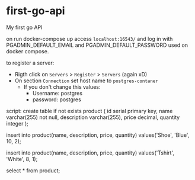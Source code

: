 # first-go-api
My first go API

on run docker-compose up access `localhost:16543/` and log in with PGADMIN_DEFAULT_EMAIL and PGADMIN_DEFAULT_PASSWORD used on docker compose.

to register a server: 

- Rigth click on `Servers` > `Register` > `Servers` (again xD)
- On section `Connection` set host name to `postgres-contaner`
    - If you don't change this values:
        - Username: postgres
        - password: postgres


script:
create table if not exists  product (
	id serial primary key,
	name varchar(255) not null,
	description varchar(255),
	price decimal,
	quantity integer
);

insert into product(name, description, price, quantity)
	values('Shoe', 'Blue', 10, 2);
	
insert into product(name, description, price, quantity)
	values('Tshirt', 'White', 8, 1);
	
select * from product;